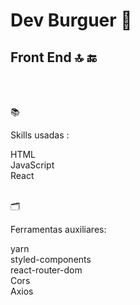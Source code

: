 <h1>Dev Burguer &#127828</h1>
<h2>Front End 🔝 &#128282</H2>
<br/>
<br/>

<p>&#128218</p> Skills usadas :

HTML <br/>
JavaScript <br/>
React
<br/>
<br/>

<p>&#128450</p>Ferramentas auxiliares:  

yarn <br/>
styled-components<br/>
react-router-dom <br/>
Cors <br/>
Axios
